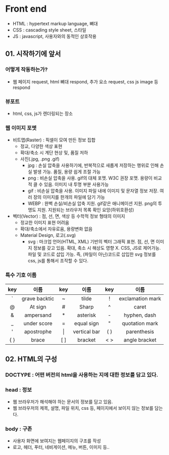 # Front end
  - HTML : hypertext markup language, 뼈대
  - CSS : cascading style sheet, 스타일
  - JS : javascript, 사용자와의 동적인 상호작용


## 01. 시작하기에 앞서

### 어떻게 작동하는가? 
  - 웹 페이지 request, html 뼈대 respond, 추가 요소 request, css js image 등 respond 

### 뷰포트
  - html, css, js가 렌더링되는 장소

### 웹 이미지 포멧
  - 비트맵(Raster) : 픽셀이 모여 만든 정보 집합
    - 정교, 다양한 색상 표현
    - 확대/축소 시 계단 현상 및, 품질 저하
    - 사진(.jpg, .png .gif)
      - jpg : 손실 압축을 사용하기에, 반복적으로 새롭게 저장하는 행위로 인해 손실 발생 가능. 품질, 용량 쉽게 조절 가능
      - png : 비손실 압축을 사용. gif의 대체 포멧. W3C 권장 포맷. 용량이 비교적 클 수 있음. 이미지 내 투명 부분 사용가능
      - gif : 비손실 압축을 사용. 이미지 파일 내에 이미지 및 문자열 정보 저장. 여러 장의 이미지를 한개의 파일에 담기 가능
      - WEBP : 완벽 손실/비손실 압축 지원. gif같은 애니메이션 지원. png의 투명도 지원. 지원되는 브라우저 목록 확인 요망(하위호환성)
  - 벡터(Vector) : 점, 선, 면, 색상 등 수학적 정보 형태의 이미지
    - 정교한 이미지 표현 어려움
    - 확대/축소에서 자유로움, 용량변화 없음
    - Material Design, 로고(.svg)
      - svg : 마크업 언어(HTML, XML) 기반의 벡터 그래픽 표현. 점, 선, 면 이미지 정보를 갖고 있음. 확대, 축소 시 해상도 영향 X. CSS, JS로 제어가능. 파일 및 코드로 삽입 가능. 즉, (파일이 아닌)코드로 삽입한 svg 정보를 css, js를 통해서 조작할 수 있다.

### 특수 기호 이름

 |key|이름|key|이름|key|이름|
 |:---:|:---:|:---:|:---:|:---:|:---:|
 |`|grave backtic|~|tilde|!|exclamation mark| 
 |@|At sign|#|Sharp|^|caret|
 |&|ampersand|*|asterisk|-|hyphen, dash|
 |_|under score|=|equal sign|"|quotation mark|
 |'|apostrophe|\||vertical bar|( )|parenthesis|
 |{ }|brace|[ ]|bracket|< >|angle bracket|



## 02. HTML의 구성

### DOCTYPE : 어떤 버전의 html을 사용하는 지에 대한 정보를 담고 있다.

### head : 정보
  - 웹 브라우저가 해석해야 하는 문서의 정보를 담고 있음.
  - 웹 브라우저의 제목, 설명, 파일 위치, css 등, 페이지에서 보이지 않는 정보를 담는다.

### body : 구존
  - 사용자 화면에 보여지는 웹페이지의 구조를 작성
  - 로고, 헤더, 푸터, 네비게이션, 메뉴, 버튼, 이미지 등..

